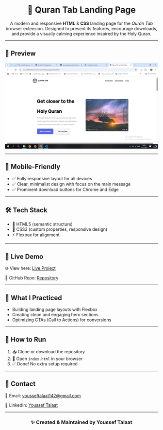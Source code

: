 <h1 align="center">📖 Quran Tab Landing Page</h1>

<p align="center">
A modern and responsive <strong>HTML</strong> & <strong>CSS</strong> landing page for the <em>Quran Tab</em> browser extension.  
Designed to present its features, encourage downloads, and provide a visually calming experience inspired by the Holy Quran.
</p>

<hr>

<h2>📸 Preview</h2>
<div align="center">
  <img src="./screenshoot.gif" width="800" alt="Quran Tab Landing Page Preview"/>
</div>

<hr>

<h2>📱 Mobile-Friendly</h2>
<ul>
  <li>✅ Fully responsive layout for all devices</li>
  <li>✅ Clear, minimalist design with focus on the main message</li>
  <li>✅ Prominent download buttons for Chrome and Edge</li>
</ul>

<hr>

<h2>🛠️ Tech Stack</h2>
<ul>
  <li>🧱 HTML5 (semantic structure)</li>
  <li>🎨 CSS3 (custom properties, responsive design)</li>
  <li>⚡ Flexbox for alignment</li>
</ul>

<hr>

<h2>🚀 Live Demo</h2>

<p>🌐 View here: <a href="https://yousseftalaat-collab.github.io/Quarn-tab-landing-page/" target="_blank">Live Project</a></p>
<p>📂 GitHub Repo: <a href="https://github.com/Yousseftalaat-collab/Quran-Tab-Landing-Page" target="_blank">Repository</a></p>

<hr>

<h2>🧠 What I Practiced</h2>
<ul>
  <li>Building landing page layouts with Flexbox</li>
  <li>Creating clean and engaging hero sections</li>
  <li>Optimizing CTAs (Call to Actions) for conversions</li>
</ul>

<hr>

<h2>🧪 How to Run</h2>
<ol>
  <li>📥 Clone or download the repository</li>
  <li>📂 Open <code>index.html</code> in your browser</li>
  <li>✅ Done! No extra setup required</li>
</ol>

<hr>

<h2>💬 Contact</h2>

<p>📧 Email: <a href="mailto:yousseftalaat142@gmail.com">yousseftalaat142@gmail.com</a></p>
<p>🔗 LinkedIn: <a href="https://www.linkedin.com/in/youssef-talaat-1aa2671b3/">Youssef Talaat</a></p>

---

<h3 align="center">✨ Created & Maintained by <strong>Youssef Talaat</strong></h3>
